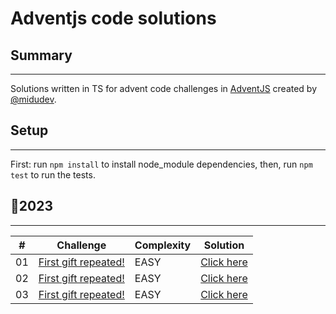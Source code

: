 # Adventjs code solutions

## Summary

---

Solutions written in TS for advent code challenges in [AdventJS](https://adventjs.dev/) created by [@midudev](https://github.com/midudev/).

## Setup

---

First: run `npm install` to install node_module dependencies, then, run `npm test` to run the tests.

## 🎄2023

---

| #   | Challenge                                                         | Complexity | Solution                                                            |
| --- | ----------------------------------------------------------------- | ---------- | ------------------------------------------------------------------- |
| 01  | [First gift repeated!](https://adventjs.dev/en/challenges/2023/1) | EASY       | [Click here](https://github.com/inanocs/adventjs/tree/main/2023/01) |
| 02  | [First gift repeated!](https://adventjs.dev/en/challenges/2023/2) | EASY       | [Click here](https://github.com/inanocs/adventjs/tree/main/2023/02) |
| 03  | [First gift repeated!](https://adventjs.dev/en/challenges/2023/3) | EASY       | [Click here](https://github.com/inanocs/adventjs/tree/main/2023/03) |
